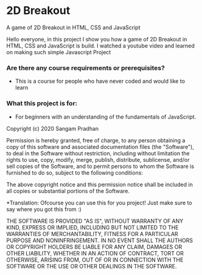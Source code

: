 # 2D Breakout
A game of 2D Breakout in HTML, CSS and JavaScript

Hello everyone, in this project I show you how a game of 2D Breakout in HTML, CSS and JavaScript is build.
I watched a youtube video and learned on making such simple Javascript Project


### Are there any course requirements or prerequisites?
* This is a course for people who have never coded and would like to learn

### What this project is for:
* For beginners with an understanding of the fundamentals of JavaScript. 

Copyright (c) 2020 Sangam Pradhan

Permission is hereby granted, free of charge, to any person obtaining a copy of this software and associated documentation files (the "Software"), to deal in the Software without restriction, including without limitation the rights to use, copy, modify, merge, publish, distribute, sublicense, and/or sell copies of the Software, and to permit persons to whom the Software is furnished to do so, subject to the following conditions:

The above copyright notice and this permission notice shall be included in all copies or substantial portions of the Software.

*Translation: Ofcourse you can use this for you project! Just make sure to say where you got this from :)

THE SOFTWARE IS PROVIDED "AS IS", WITHOUT WARRANTY OF ANY KIND, EXPRESS OR IMPLIED, INCLUDING BUT NOT LIMITED TO THE WARRANTIES OF MERCHANTABILITY, FITNESS FOR A PARTICULAR PURPOSE AND NONINFRINGEMENT. IN NO EVENT SHALL THE AUTHORS OR COPYRIGHT HOLDERS BE LIABLE FOR ANY CLAIM, DAMAGES OR OTHER LIABILITY, WHETHER IN AN ACTION OF CONTRACT, TORT OR OTHERWISE, ARISING FROM, OUT OF OR IN CONNECTION WITH THE SOFTWARE OR THE USE OR OTHER DEALINGS IN THE SOFTWARE.
